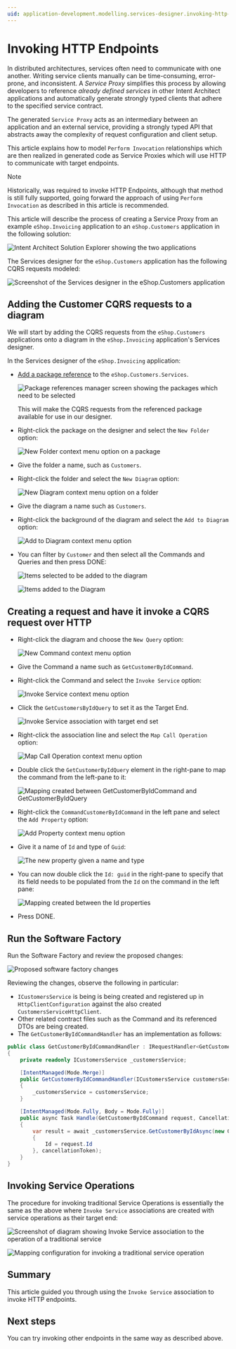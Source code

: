 ```yaml
---
uid: application-development.modelling.services-designer.invoking-http-endpoints
---
```

# Invoking HTTP Endpoints

In distributed architectures, services often need to communicate with one another. Writing service clients manually can be time-consuming, error-prone, and inconsistent. A _Service Proxy_ simplifies this process by allowing developers to reference _already defined services_ in other Intent Architect applications and automatically generate strongly typed clients that adhere to the specified service contract.

The generated `Service Proxy` acts as an intermediary between an application and an external service, providing a strongly typed API that abstracts away the complexity of request configuration and client setup.

This article explains how to model `Perform Invocation` relationships which are then realized in generated code as Service Proxies which will use HTTP to communicate with target endpoints.

> [!NOTE]
>
> Historically, [](xref:application-development.modelling.proxy-designer.proxy-designer) was required to invoke HTTP Endpoints, although that method is still fully supported, going forward the approach of using `Perform Invocation` as described in this article is recommended.

This article will describe the process of creating a Service Proxy from an example `eShop.Invoicing` application to an `eShop.Customers` application in the following solution:

![Intent Architect Solution Explorer showing the two applications](images/solution-explorer.png)

The Services designer for the `eShop.Customers` application has the following CQRS requests modeled:

![Screenshot of the Services designer in the eShop.Customers application](images/customers-services-designer.png)

## Adding the Customer CQRS requests to a diagram

We will start by adding the CQRS requests from the `eShop.Customers` applications onto a diagram in the `eShop.Invoicing` application's Services designer.

In the Services designer of the `eShop.Invoicing` application:

- [Add a package reference](xref:application-development.modelling.about-packages) to the `eShop.Customers.Services`.

  ![Package references manager screen showing the packages which need to be selected](images/package-references-manager.png)

  This will make the CQRS requests from the referenced package available for use in our designer.

- Right-click the package on the designer and select the `New Folder` option:

  ![New Folder context menu option on a package](images/package-new-folder-option.png)

- Give the folder a name, such as `Customers`.
- Right-click the folder and select the `New Diagram` option:

  ![New Diagram context menu option on a folder](images/new-diagram-option.png)

- Give the diagram a name such as `Customers`.
- Right-click the background of the diagram and select the `Add to Diagram` option:

  ![Add to Diagram context menu option](images/add-to-diagram-option.png)

- You can filter by `Customer` and then select all the Commands and Queries and then press DONE:

  ![Items selected to be added to the diagram](images/add-to-diagram-dialog.png)

  ![Items added to the Diagram](images/screenshot-showing-items-added-to-diagram.png)

## Creating a request and have it invoke a CQRS request over HTTP

- Right-click the diagram and choose the `New Query` option:

  ![New Command context menu option](images/new-command-option.png)

- Give the Command a name such as `GetCustomerByIdCommand`.
- Right-click the Command and select the `Invoke Service` option:

  ![Invoke Service context menu option](images/invoke-service-option.png)

- Click the `GetCustomersByIdQuery` to set it as the Target End.

  ![Invoke Service association with target end set](images/invoke-service-target-end-selected.png)

- Right-click the association line and select the `Map Call Operation` option:

  ![Map Call Operation context menu option](images/map-call-operation-option.png)

- Double click the `GetCustomerByIdQuery` element in the right-pane to map the command from the left-pane to it:

  ![Mapping created between GetCustomerByIdCommand and GetCustomerByIdQuery](images/command-mapped-to-query.png)

- Right-click the `CommandCustomerByIdCommand` in the left pane and select the `Add Property` option:

  ![Add Property context menu option](images/add-property-option.png)

- Give it a name of `Id` and type of `Guid`:

  ![The new property given a name and type](images/id-property-name-and-type.png)

- You can now double click the `Id: guid` in the right-pane to specify that its field needs to be populated from the `Id` on the command in the left pane:

  ![Mapping created between the Id properties](images/properties-mapped.png)

- Press DONE.

## Run the Software Factory

Run the Software Factory and review the proposed changes:

![Proposed software factory changes](images/proposed-software-factory-changes.png)

Reviewing the changes, observe the following in particular:

- `ICustomersService` is being is being created and registered up in `HttpClientConfiguration` against the also created `CustomersServiceHttpClient`.
- Other related contract files such as the Command and its referenced DTOs are being created.
- The `GetCustomerByIdCommandHandler` has an implementation as follows:

```csharp
public class GetCustomerByIdCommandHandler : IRequestHandler<GetCustomerByIdCommand>
{
    private readonly ICustomersService _customersService;

    [IntentManaged(Mode.Merge)]
    public GetCustomerByIdCommandHandler(ICustomersService customersService)
    {
        _customersService = customersService;
    }

    [IntentManaged(Mode.Fully, Body = Mode.Fully)]
    public async Task Handle(GetCustomerByIdCommand request, CancellationToken cancellationToken)
    {
        var result = await _customersService.GetCustomerByIdAsync(new GetCustomerByIdQuery
        {
            Id = request.Id
        }, cancellationToken);
    }
}
```

## Invoking Service Operations

The procedure for invoking traditional Service Operations is essentially the same as the above where `Invoke Service` associations are created with service operations as their target end:

![Screenshot of diagram showing Invoke Service association to the operation of a traditional service](images/invoke-traditional-service-operation-on-diagram.png)

![Mapping configuration for invoking a traditional service operation](images/invoke-traditional-service-operation-mapping-screen.png)

## Summary

This article guided you through using the `Invoke Service` association to invoke HTTP endpoints.

## Next steps

You can try invoking other endpoints in the same way as described above.